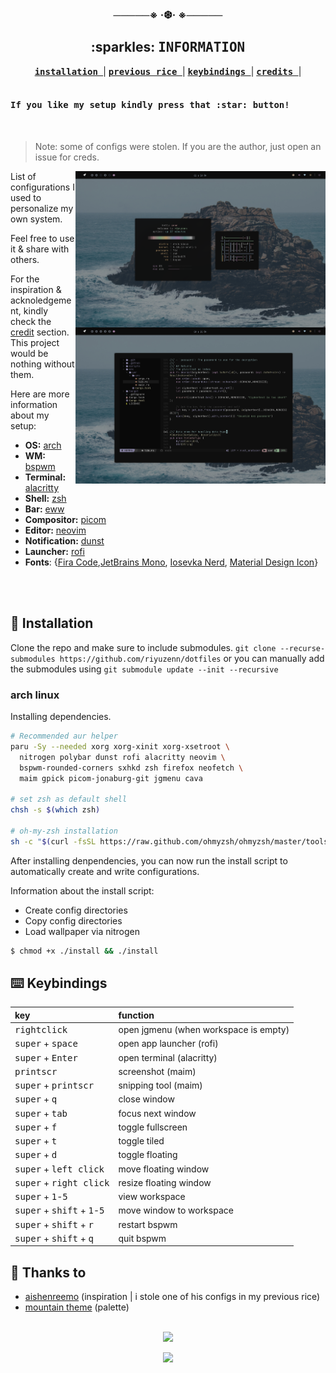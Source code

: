 <div align="center">
  <h3>─────※ ·❆· ※─────</h3>
</div>

<div align="center">
  <h2>:sparkles: <samp>INFORMATION </samp> </h2>
  <a href="https://github.com/riyuzenn/dotfiles#construction-installation"><b><samp> installation </samp></b></a> |
  <a href="https://github.com/riyuzenn/dotfiles/tree/d4c436a41e36256e93bdc445829e75944bf7d714"><b><samp> previous rice </samp></b></a> |
  <a href="https://github.com/riyuzenn/dotfiles#keyboard-keybindings"><b><samp> keybindings </samp></b></a> |
  <a href="https://github.com/riyuzenn/dotfiles#-thanks-to"><b><samp> credits </samp></b></a> |
</div>
  <br>
   
   <h4><samp>If you like my setup kindly press that :star: button! </samp></h4> <br>
   
   > Note: some of configs were stolen. If you are the author, just open an issue for creds.
   
   <img src="assets/showcase.png" alt="Rice Showcase" align="right" width="400px">
   List of configurations I used to personalize my own system.  
   
   Feel free to use it & share with others.
   
   For the inspiration & acknoledgement, kindly check the [credit](https://github.com/riyuzenn/dotfiles#-thanks-to)
   section. This project would be nothing without them. 
   
   Here are more information about my setup:

   - **OS:** [arch](https://archlinux.org)
   - **WM:** [bspwm](https://github.com/baskerville/bspwm)
   - **Terminal:** [alacritty](https://github.com/alacritty/alacritty)
   - **Shell:** [zsh](https://www.zsh.org/)
   - **Bar:** [eww](https://github.com/elkowar/eww)
   - **Compositor:** [picom](https://github.com/ibhagwan/picom)
   - **Editor:** [neovim](https://github.com/neovim/neovim)
   - **Notification:** [dunst](https://github.com/dunst-project/dunst)
   - **Launcher:** [rofi](https://github.com/davatorium/rofi)
  - **Fonts**: {[Fira Code](https://github.com/tonsky/FiraCode),[JetBrains Mono](https://github.com/JetBrains/JetBrainsMono), [Iosevka Nerd](https://github.com/ryanoasis/nerd-fonts/tree/master/patched-fonts/Iosevka), [Material Design Icon](https://github.com/google/material-design-icons)}
  
<br></br>  

## :construction: Installation

Clone the repo and make sure to include submodules.
`git clone --recurse-submodules https://github.com/riyuzenn/dotfiles` or you can manually add the submodules
using `git submodule update --init --recursive`

### arch linux

Installing dependencies. 

```sh
# Recommended aur helper
paru -Sy --needed xorg xorg-xinit xorg-xsetroot \
  nitrogen polybar dunst rofi alacritty neovim \
  bspwm-rounded-corners sxhkd zsh firefox neofetch \
  maim gpick picom-jonaburg-git jgmenu cava
  
# set zsh as default shell
chsh -s $(which zsh)

# oh-my-zsh installation
sh -c "$(curl -fsSL https://raw.github.com/ohmyzsh/ohmyzsh/master/tools/install.sh)"

```
After installing denpendencies, you can now run the install script to automatically
create and write configurations. 

Information about the install script: 

- Create config directories
- Copy config directories
- Load wallpaper via nitrogen

```sh
$ chmod +x ./install && ./install
```

## :keyboard: Keybindings
 key | function |
| :--- | :-------- |
| <kbd>rightclick</kbd> | open jgmenu (when workspace is empty) |
| <kbd>super</kbd> + <kbd>space</kbd> | open app launcher (rofi) |
| <kbd>super</kbd> + <kbd>Enter</kbd> | open terminal (alacritty) |
| <kbd>printscr</kbd> | screenshot (maim) |
| <kbd>super</kbd> + <kbd>printscr</kbd> | snipping tool (maim) |
| <kbd>super</kbd> + <kbd>q</kbd> | close window |
| <kbd>super</kbd> + <kbd>tab</kbd> | focus next window |
| <kbd>super</kbd> + <kbd>f</kbd> | toggle fullscreen |
| <kbd>super</kbd> + <kbd>t</kbd> | toggle tiled |
| <kbd>super</kbd> + <kbd>d</kbd> | toggle floating |
| <kbd>super</kbd> + <kbd>left click</kbd> | move floating window |
| <kbd>super</kbd> + <kbd>right click</kbd> | resize floating window |
| <kbd>super</kbd> + <kbd>1</kbd>-<kbd>5</kbd> | view workspace | 
| <kbd>super</kbd> + <kbd>shift</kbd> + <kbd>1</kbd>-<kbd>5</kbd> | move window to workspace | 
| <kbd>super</kbd> + <kbd>shift</kbd> + <kbd>r</kbd> | restart bspwm |
| <kbd>super</kbd> + <kbd>shift</kbd> + <kbd>q</kbd> | quit bspwm |

## 💝 Thanks to

- [aishenreemo](https://github.com/aishenreemo) (inspiration | i stole one of his configs in my previous rice)
- [mountain theme](https://github.com/mountain-theme) (palette) 

<br>

<div align="center">
  <img src="https://raw.githubusercontent.com/catppuccin/catppuccin/main/assets/footers/gray0_ctp_on_line.svg?sanitize=true" />
  <p>
	<a href="https://github.com/riyuzenn/dotfiles/blob/main/LICENSE"><img src="https://img.shields.io/static/v1.svg?style=for-the-badge&label=License&message=MIT&colorA=0f0f0f&colorB=a39ec4"/></a>
</p>
</div>
